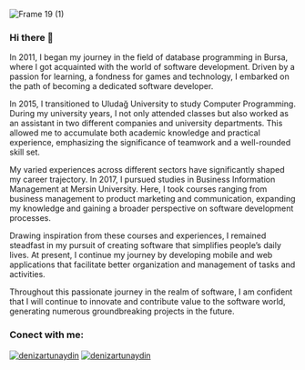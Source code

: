 ![Frame 19 (1)](https://user-images.githubusercontent.com/10851249/211202876-657272f8-0b09-4f2e-abba-9ff3cf42173e.jpg)


### Hi there 👋

In 2011, I began my journey in the field of database programming in Bursa, where I got acquainted with the world of software development. Driven by a passion for learning, a fondness for games and technology, I embarked on the path of becoming a dedicated software developer.

In 2015, I transitioned to Uludağ University to study Computer Programming. During my university years, I not only attended classes but also worked as an assistant in two different companies and university departments. This allowed me to accumulate both academic knowledge and practical experience, emphasizing the significance of teamwork and a well-rounded skill set.

My varied experiences across different sectors have significantly shaped my career trajectory. In 2017, I pursued studies in Business Information Management at Mersin University. Here, I took courses ranging from business management to product marketing and communication, expanding my knowledge and gaining a broader perspective on software development processes.

Drawing inspiration from these courses and experiences, I remained steadfast in my pursuit of creating software that simplifies people’s daily lives. At present, I continue my journey by developing mobile and web applications that facilitate better organization and management of tasks and activities.

Throughout this passionate journey in the realm of software, I am confident that I will continue to innovate and contribute value to the software world, generating numerous groundbreaking projects in the future.

### Conect with me:
<a href="https://www.linkedin.com/in/denizartunaydin/" target="_blank"><img align="center" src="https://img.shields.io/badge/Linkedin%20-%230077B5.svg?&style=for-the-badge&logo=Linkedin&logoColor=white" alt="denizartunaydin"/></a> 
<a href="mailto:denizartunaydin@gmail.com" target="_blank"><img align="center" src="https://img.shields.io/badge/Gmail%20-%23323330.svg?&style=for-the-badge&logo=Gmail&logoColor=red" alt="denizartunaydin"/></a> 
